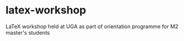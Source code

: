 # latex-workshop
LaTeX workshop held at UGA as part of orientation programme for M2 master's students
